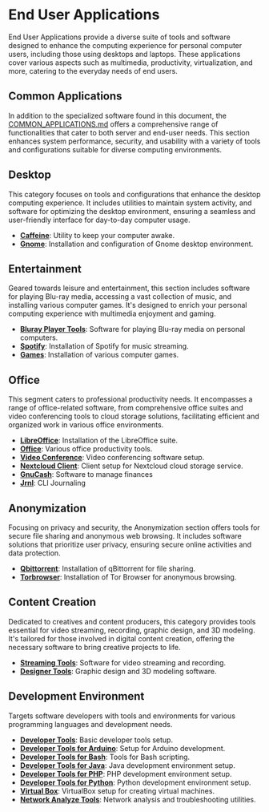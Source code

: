 # End User Applications
End User Applications provide a diverse suite of tools and software designed to enhance the computing experience for personal computer users, including those using desktops and laptops. These applications cover various aspects such as multimedia, productivity, virtualization, and more, catering to the everyday needs of end users.

## Common Applications
In addition to the specialized software found in this document, the [COMMON_APPLICATIONS.md](./COMMON_APPLICATIONS.md) offers a comprehensive range of functionalities that cater to both server and end-user needs. This section enhances system performance, security, and usability with a variety of tools and configurations suitable for diverse computing environments.

## Desktop
This category focuses on tools and configurations that enhance the desktop computing experience. It includes utilities to maintain system activity, and software for optimizing the desktop environment, ensuring a seamless and user-friendly interface for day-to-day computer usage.
- **[Caffeine](./roles/pc-caffeine/)**: Utility to keep your computer awake.
- **[Gnome](./roles/pc-gnome/)**: Installation and configuration of Gnome desktop environment.

## Entertainment
Geared towards leisure and entertainment, this section includes software for playing Blu-ray media, accessing a vast collection of music, and installing various computer games. It's designed to enrich your personal computing experience with multimedia enjoyment and gaming.
- **[Bluray Player Tools](./roles/pc-bluray-player-tools/)**: Software for playing Blu-ray media on personal computers.
- **[Spotify](./roles/pc-spotify/)**: Installation of Spotify for music streaming.
- **[Games](./roles/pc-games/)**: Installation of various computer games.

## Office
This segment caters to professional productivity needs. It encompasses a range of office-related software, from comprehensive office suites and video conferencing tools to cloud storage solutions, facilitating efficient and organized work in various office environments.
- **[LibreOffice](./roles/pc-libreoffice/)**: Installation of the LibreOffice suite.
- **[Office](./roles/pc-office/)**: Various office productivity tools.
- **[Video Conference](./roles/pc-video-conference/)**: Video conferencing software setup.
- **[Nextcloud Client](./roles/pc-nextcloud/)**: Client setup for Nextcloud cloud storage service.
- **[GnuCash](./roles/pc-gnucash/)**: Software to manage finances
- **[Jrnl](./roles/pc-jrnl/)**: CLI Journaling 

## Anonymization
Focusing on privacy and security, the Anonymization section offers tools for secure file sharing and anonymous web browsing. It includes software solutions that prioritize user privacy, ensuring secure online activities and data protection.
- **[Qbittorrent](./roles/pc-qbittorrent/)**: Installation of qBittorrent for file sharing.
- **[Torbrowser](./roles/pc-torbrowser/)**: Installation of Tor Browser for anonymous browsing.

## Content Creation
Dedicated to creatives and content producers, this category provides tools essential for video streaming, recording, graphic design, and 3D modeling. It's tailored for those involved in digital content creation, offering the necessary software to bring creative projects to life.
- **[Streaming Tools](./roles/pc-streaming-tools/)**: Software for video streaming and recording.
- **[Designer Tools](./roles/pc-designer-tools/)**: Graphic design and 3D modeling software.

## Development Environment
Targets software developers with tools and environments for various programming languages and development needs.
- **[Developer Tools](./roles/pc-developer-tools/)**: Basic developer tools setup.
- **[Developer Tools for Arduino](./roles/pc-developer-tools-arduino/)**: Setup for Arduino development.
- **[Developer Tools for Bash](./roles/pc-developer-tools-bash/)**: Tools for Bash scripting.
- **[Developer Tools for Java](./roles/pc-developer-tools-java/)**: Java development environment setup.
- **[Developer Tools for PHP](./roles/pc-developer-tools-php/)**: PHP development environment setup.
- **[Developer Tools for Python](./roles/pc-developer-tools-python/)**: Python development environment setup.
- **[Virtual Box](./roles/pc-virtual-box/)**: VirtualBox setup for creating virtual machines.
- **[Network Analyze Tools](./roles/pc-network-analyze-tools/)**: Network analysis and troubleshooting utilities.